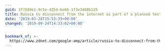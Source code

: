 ```yaml
---
guid: 3f7689e1-9c1e-4354-be66-1f3e3488b115
title: Russia to disconnect from the internet as part of a planned test | ZDNet
date: '2019-03-28T15:53:35+00:00'
changed: '2019-09-24T14:33:02+00:00'


bookmark_of: >-
  https://www.zdnet.com/google-amp/article/russia-to-disconnect-from-the-internet-as-part-of-a-planned-test/?__twitter_impression=true
---
```



